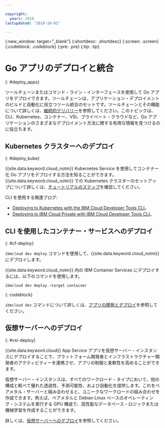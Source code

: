 ```yaml
---

copyright:
  years: 2018
lastupdated: "2018-10-02"

---
```


{:new_window: target="_blank"}
{:shortdesc: .shortdesc}
{:screen: .screen}
{:codeblock: .codeblock}
{:pre: .pre}
{:tip: .tip}

# Go アプリのデプロイと統合
{: #deploy_apps}

ツールチェーンまたはコマンド・ライン・インターフェースを使用して Go アプリをデプロイできます。ツールチェーンは、アプリケーション・デプロイメントのビルドと自動化に役立つツール統合のセットです。ツールチェーンとその機能について詳しくは、[継続的デリバリー](/docs/services/ContinuousDelivery/index.html)を参照してください。このトピックは、CLI、Kubernetes、コンテナー、VSI、プライベート・クラウドなど、Go アプリケーションのさまざまなデプロイメント方法に関する有用な情報を見つけるのに役立ちます。

## Kubernetes クラスターへのデプロイ
{: #deploy_kube}

{{site.data.keyword.cloud_notm}} Kubernetes Service を使用してコンテナー化 Go アプリをデプロイする方法を知ることができます。{{site.data.keyword.cloud_notm}} での Kubernetes クラスターのセットアップについて詳しくは、[チュートリアルのステップ](https://console.bluemix.net/docs/containers/cs_cluster.html#cs_cluster)を確認してください。

CLI を使用する関連ブログ:
* [Deploying to Kubernetes with the IBM Cloud Developer Tools CLI](https://www.ibm.com/blogs/bluemix/2017/09/deploying-kubernetes-ibm-cloud-ibm-cloud-developer-tools-cli/)。
* [Deploying to IBM Cloud Private with IBM Cloud Developer Tools CLI](https://www.ibm.com/blogs/bluemix/2017/09/deploying-ibm-cloud-private-ibm-cloud-developer-tools-cli/)。

## CLI を使用したコンテナー・サービスへのデプロイ
{: #cf-deploy}

`ibmcloud dev deploy` コマンドを使用して、{{site.data.keyword.cloud_notm}} にデプロイします。 

{{site.data.keyword.cloud_notm}} 内の IBM Container Services にデプロイするには、以下のコマンドを使用します。
```
ibmcloud dev deploy –target container 
```
{: codeblock}

`ibmcloud dev` コマンドについて詳しくは、[アプリの開発とデプロイ](/docs/cli/idt/index.html)を参照してください。

## 仮想サーバーへのデプロイ
{: #vsi-deploy}

{{site.data.keyword.cloud}} App Service アプリを仮想サーバー・インスタンスにデプロイすることで、プラットフォーム開発者とインフラストラクチャー開発者のアクティビティーを連携させ、アプリの制御と柔軟性を高めることができます。

仮想サーバー・インスタンスは、すべてのワークロード・タイプにおいて、他の構成と較べて優れた透過性、予測可能性、および自動化を提供します。これをベアメタル・サーバーと組み合わせると、ユニークなワークロードの組み合わせを作成できます。例えば、ベアメタルと Debian Linux ベースのオペレーティング・システムを実行する GPU 構成で、高性能なデータベース・ロジックまたは機械学習を作成することができます。

詳しくは、[仮想サーバーへのデプロイ](/docs/apps/vsi-deploy.html)を参照してください。



